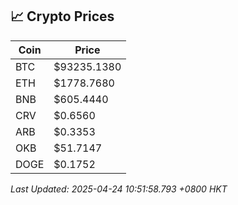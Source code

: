 ## 📈 Crypto Prices

| Coin | Price |
| ---- | ----- |
| BTC | $93235.1380 |
| ETH | $1778.7680 |
| BNB | $605.4440 |
| CRV | $0.6560 |
| ARB | $0.3353 |
| OKB | $51.7147 |
| DOGE | $0.1752 |

_Last Updated: 2025-04-24 10:51:58.793 +0800 HKT_